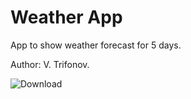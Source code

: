 # Weather App
App to show weather forecast for 5 days.

Author: V. Trifonov.

![Download](https://dl.dropboxusercontent.com/s/wyol25gpd75q2qo/qr_code.png "QR-code")
